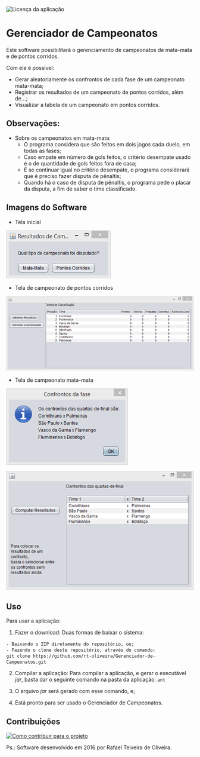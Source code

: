 ﻿![Licença da aplicação](https://img.shields.io/github/license/rt-oliveira/Conversor-Binario-Decimal)

# Gerenciador de Campeonatos

Este software possibilitará o gerenciamento de campeonatos de mata-mata e de pontos corridos.

Com ele é possível:
- Gerar aleatoriamente os confrontos de cada fase de um campeonato mata-mata;
- Registrar os resultados de um campeonato de pontos corridos, além de...;
- Visualizar a tabela de um campeonato em pontos corridos.

## Observações:

- Sobre os campeonatos em mata-mata:
  - O programa considera que são feitos em dois jogos cada duelo, em todas as fases;
  - Caso empate em número de gols feitos, o critério desempate usado é o de quantidade de gols feitos fora de casa;
  - E se continuar igual no critério desempate, o programa considerará que é preciso fazer disputa de pênaltis;
  - Quando há o caso de disputa de pênaltis, o programa pede o placar da disputa, a fim de saber o time classificado.

## Imagens do Software

- Tela inicial

![Tela inicial do software, que contém uma pergunta questionando o tipo de campeonato que deseja registrar resultados](imagens/tela_inicial.png)

- Tela de campeonato de pontos corridos

![Tela de pontos corridos, que contém uma tabela mostrando os times participantes do campeonato](imagens/tela_pontoscorridos.png)

- Tela de campeonato mata-mata

![Tela de mata-mata, que mostra os confrontos sorteados para a fase de quartas-de-final do campeonato](imagens/tela_matamata_1.png)

![Tela de mata-mata, que mostra os confrontos sorteados em uma tabela, para registrar os resultados](imagens/tela_matamata_2.png)

## Uso

Para usar a aplicação:

  1. Fazer o download: Duas formas de baixar o sistema:
  
    - Baixando o ZIP diretamente do repositório, ou;
    - Fazendo o clone deste repositório, através do comando:
    git clone https://github.com/rt-oliveira/Gerenciador-de-Campeonatos.git
    
  2. Compilar a aplicação: Para compilar a aplicação, e gerar o executável *jar*, basta dar o seguinte comando na pasta da aplicação:
    `ant`
	
  3. O arquivo *jar* será gerado com esse comando, e;
  
  4. Está pronto para ser usado o Gerenciador de Campeonatos.
  
## Contribuições

[![Como contribuir para o projeto](https://img.shields.io/badge/Contribuição-Como%20Contribuir-blue.svg)](CONTRIBUTING.md)
  
Ps.: Software desenvolvido em 2016 por Rafael Teixeira de Oliveira.


